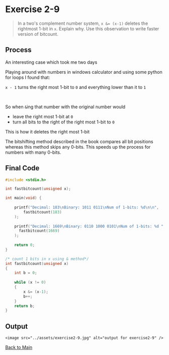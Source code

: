 # Exercise 2-9

> In a two's complement number system, `x &= (x-1)` deletes the rightmost 1-bit in `x`. Explain why. Use this observation to write faster version of bitcount.


## Process
An interesting case which took me two days

Playing around with numbers in windows calculator and using some python for loops I found that:

`x - 1` turns the right most 1-bit to `0` and everything lower than it to `1`

<br>

So when `&`ing that number with the original number would 
 - leave the right most 1-bit at `0`
 - turn all bits to the right of the right most 1-bit to `0`

This is how it deletes the right most 1-bit


The bitshifting method described in the book compares all bit positions whereas this method skips any 0-bits. This speeds up the process for numbers with many 0-bits.



## Final Code

```c
#include <stdio.h>

int fastbitcount(unsigned x);

int main(void) {    
        
    printf("Decimal: 183\nBinary: 1011 0111\nNum of 1-bits: %d\n\n",
        fastbitcount(183)
    );
    
    printf("Decimal: 1669\nBinary: 0110 1000 0101\nNum of 1-bits: %d ", 
      fastbitcount(1669)
    );
    
    return 0;
}

/* count 1 bits in x using & method*/
int fastbitcount(unsigned x)
{
    int b = 0;
    
    while (x != 0)
    {
        x &= (x-1);
        b++;
    }
    return b;
}

```


## Output

<p align="center">

    <image src="../assets/exercise2-9.jpg" alt="output for exercise2-9" />

</p>




[Back to Main](../readme.md)
